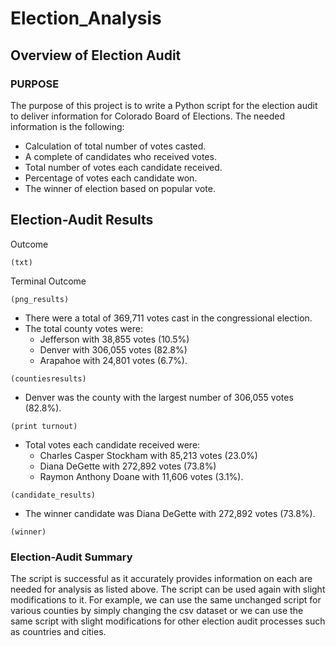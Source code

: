 # Election_Analysis

## Overview of Election Audit

### PURPOSE

The purpose of this project is to write a Python script for the election audit to deliver information for Colorado Board of Elections. The needed information is the following:

* Calculation of total number of votes casted.
* A complete of candidates who received votes.
* Total number of votes each candidate received.
* Percentage of votes each candidate won.
* The winner of election based on popular vote.


## Election-Audit Results
Outcome

```(txt)```

Terminal Outcome

```(png_results)```

* There were a total of 369,711 votes cast in the congressional election.
* The total county votes were:
	* Jefferson with 38,855 votes (10.5%)
	* Denver with 306,055 votes (82.8%)
	* Arapahoe with 24,801 votes (6.7%). 

```(countiesresults)```

* Denver was the county with the largest number of 306,055 votes (82.8%).

```(print turnout)```

* Total votes each candidate received were:
	* Charles Casper Stockham with 85,213 votes (23.0%)
	* Diana DeGette with 272,892 votes (73.8%)
	* Raymon Anthony Doane with 11,606 votes (3.1%).

```(candidate_results)```

* The winner candidate was Diana DeGette with 272,892 votes (73.8%).

```(winner)```

### Election-Audit Summary

The script is successful as it accurately provides information on each are needed for analysis as listed above. The script can be used again with slight modifications to it. For example, we can use the same unchanged script for various counties by simply changing the csv dataset or we can use the same script with slight modifications for other election audit processes such as countries and cities.